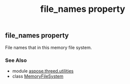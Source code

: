 ﻿---
title: file_names property
second_title: Aspose.3D for Python via .NET API References
description: 
type: docs
weight: 60
url: /python-net/aspose.threed.utilities/memoryfilesystem/file_names/
is_root: false
---

## file_names property


File names that in this memory file system.

### See Also
* module [aspose.threed.utilities](../../)
* class [MemoryFileSystem](/3d/python-net/aspose.threed.utilities/memoryfilesystem)
